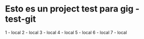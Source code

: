 # Esto es un project test para gig - test-git
1 - local
2 - local
3 - local
4 - local
5 - local
6 - local
7 - local